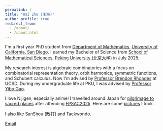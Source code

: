 ```yaml
---
permalink: /
title: "Hai Zhu (朱海)"
author_profile: true
redirect_from: 
  - /about/
  - /about.html
---
```


I'm a first year PhD student from [Department of Mathematics](https://www.math.ucsd.edu/), [University of California, San Diego](https://ucsd.edu/). I earned my Bachelor of Science from [School of Mathematical Sciences](https://www.math.pku.edu.cn/), [Peking University (北京大学)](https://www.pku.edu.cn/) in July 2025.

My research interest is algebraic combinatorics with a focus on combinatorial representation theory, orbit harmonics, symmetric functions, and Schubert calculus. Now I'm advised by [Professor Brendon Rhoades](https://mathweb.ucsd.edu/~bprhoades/) at UCSD. During my undergraduate life at PKU, I was advised by [Professor Yibo Gao](http://faculty.bicmr.pku.edu.cn/~gaoyibo/).

I love Nijigen, especially anime! I travelled around Japan for [pilgrimage to sacred places](https://en.wikipedia.org/wiki/Seichi_junrei) after attending [FPSAC2025](https://www.math.sci.hokudai.ac.jp/sympo/fpsac2025/). Here are some [pictures](../image) I took.

I also like SanShou (散打) and Taekwondo.

[Email](mailto:haz138@ucsd.edu)
